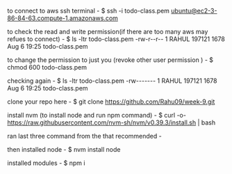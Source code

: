 to connect to aws ssh terminal - 
$ ssh -i todo-class.pem ubuntu@ec2-3-86-84-63.compute-1.amazonaws.com

to check the read and write permission(if there are too many aws may refues to connect) -
$ ls -ltr todo-class.pem 
-rw-r--r-- 1 RAHUL 197121 1678 Aug  6 19:25 todo-class.pem

to change the permission to just you (revoke other user permission ) -
$ chmod 600 todo-class.pem

checking again -
$ ls -ltr todo-class.pem 
-rw------- 1 RAHUL 197121 1678 Aug  6 19:25 todo-class.pem

clone your repo here -
$ git clone https://github.com/Rahu09/week-9.git

install nvm (to install node and run npm command) -
$ curl -o- https://raw.githubusercontent.com/nvm-sh/nvm/v0.39.3/install.sh | bash

ran last three command from the that recommended -

then installed node -
$ nvm install node

installed modules - 
$ npm i